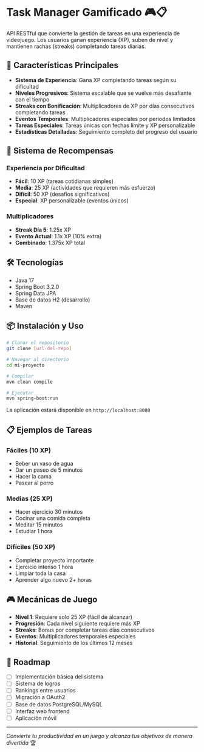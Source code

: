 # Task Manager Gamificado 🎮📋

API RESTful que convierte la gestión de tareas en una experiencia de videojuego. Los usuarios ganan experiencia (XP), suben de nivel y mantienen rachas (streaks) completando tareas diarias.

## 🚀 Características Principales

- **Sistema de Experiencia**: Gana XP completando tareas según su dificultad
- **Niveles Progresivos**: Sistema escalable que se vuelve más desafiante con el tiempo
- **Streaks con Bonificación**: Multiplicadores de XP por días consecutivos completando tareas
- **Eventos Temporales**: Multiplicadores especiales por períodos limitados
- **Tareas Especiales**: Tareas únicas con fechas límite y XP personalizable
- **Estadísticas Detalladas**: Seguimiento completo del progreso del usuario

## 🎯 Sistema de Recompensas

### Experiencia por Dificultad
- **Fácil**: 10 XP (tareas cotidianas simples)
- **Media**: 25 XP (actividades que requieren más esfuerzo)
- **Difícil**: 50 XP (desafíos significativos)
- **Especial**: XP personalizable (eventos únicos)

### Multiplicadores
- **Streak Día 5**: 1.25x XP
- **Evento Actual**: 1.1x XP (10% extra)
- **Combinado**: 1.375x XP total

## 🛠️ Tecnologías

- Java 17
- Spring Boot 3.2.0
- Spring Data JPA
- Base de datos H2 (desarrollo)
- Maven

## 📦 Instalación y Uso

```bash
# Clonar el repositorio
git clone [url-del-repo]

# Navegar al directorio
cd mi-proyecto

# Compilar
mvn clean compile

# Ejecutar
mvn spring-boot:run
```

La aplicación estará disponible en `http://localhost:8080`

## 📋 Ejemplos de Tareas

### Fáciles (10 XP)
- Beber un vaso de agua
- Dar un paseo de 5 minutos
- Hacer la cama
- Pasear al perro

### Medias (25 XP)
- Hacer ejercicio 30 minutos
- Cocinar una comida completa
- Meditar 15 minutos
- Estudiar 1 hora

### Difíciles (50 XP)
- Completar proyecto importante
- Ejercicio intenso 1 hora
- Limpiar toda la casa
- Aprender algo nuevo 2+ horas

## 🎮 Mecánicas de Juego

- **Nivel 1**: Requiere solo 25 XP (fácil de alcanzar)
- **Progresión**: Cada nivel siguiente requiere más XP
- **Streaks**: Bonus por completar tareas días consecutivos
- **Eventos**: Multiplicadores temporales especiales
- **Historial**: Seguimiento de los últimos 12 meses

## 🔮 Roadmap

- [ ] Implementación básica del sistema
- [ ] Sistema de logros
- [ ] Rankings entre usuarios
- [ ] Migración a OAuth2
- [ ] Base de datos PostgreSQL/MySQL
- [ ] Interfaz web frontend
- [ ] Aplicación móvil

---

*Convierte tu productividad en un juego y alcanza tus objetivos de manera divertida* 🏆

